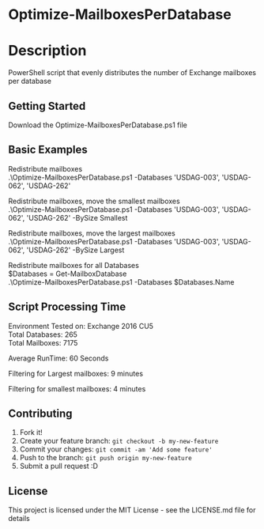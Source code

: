 # Optimize-MailboxesPerDatabase

# Description

PowerShell script that evenly distributes the number of Exchange mailboxes per database

## Getting Started

Download the Optimize-MailboxesPerDatabase.ps1 file

## Basic Examples
Redistribute mailboxes  
  .\Optimize-MailboxesPerDatabase.ps1 -Databases 'USDAG-003', 'USDAG-062', 'USDAG-262'  

Redistribute mailboxes, move the smallest mailboxes   
  .\Optimize-MailboxesPerDatabase.ps1 -Databases 'USDAG-003', 'USDAG-062', 'USDAG-262' -BySize Smallest  

Redistribute mailboxes, move the largest mailboxes  
  .\Optimize-MailboxesPerDatabase.ps1 -Databases 'USDAG-003', 'USDAG-062', 'USDAG-262' -BySize Largest  
  
Redistribute mailboxes for all Databases  
$Databases = Get-MailboxDatabase  
.\Optimize-MailboxesPerDatabase.ps1 -Databases $Databases.Name  

## Script Processing Time

Environment Tested on: Exchange 2016 CU5    
Total Databases: 265  
Total Mailboxes: 7175  

Average RunTime: 60 Seconds  

Filtering for Largest mailboxes: 9 minutes  

Filtering for smallest mailboxes: 4 minutes  

## Contributing

1. Fork it!
2. Create your feature branch: `git checkout -b my-new-feature`
3. Commit your changes: `git commit -am 'Add some feature'`
4. Push to the branch: `git push origin my-new-feature`
5. Submit a pull request :D

## License

This project is licensed under the MIT License - see the LICENSE.md file for details


